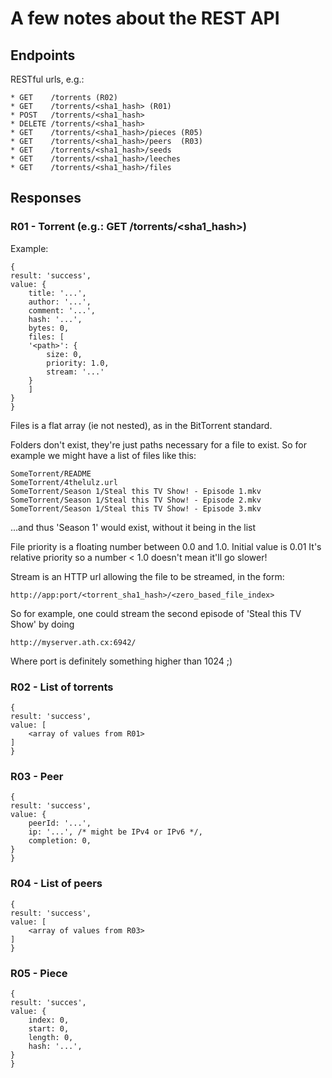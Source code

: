 # A few notes about the REST API

## Endpoints

RESTful urls, e.g.:

    * GET    /torrents (R02)
    * GET    /torrents/<sha1_hash> (R01)
    * POST   /torrents/<sha1_hash>
    * DELETE /torrents/<sha1_hash>
    * GET    /torrents/<sha1_hash>/pieces (R05)
    * GET    /torrents/<sha1_hash>/peers  (R03)
    * GET    /torrents/<sha1_hash>/seeds
    * GET    /torrents/<sha1_hash>/leeches
    * GET    /torrents/<sha1_hash>/files

## Responses

### R01 - Torrent (e.g.: GET /torrents/<sha1_hash>)

Example:

    {
	result: 'success',
	value: {
	    title: '...',
	    author: '...',
	    comment: '...',
	    hash: '...',
	    bytes: 0,
	    files: [
		'<path>': {
		    size: 0,
		    priority: 1.0,
		    stream: '...'
		}
	    ]
	}
    }

Files is a flat array (ie not nested), as in the BitTorrent standard.

Folders don't exist, they're just paths necessary for a file to exist. So
for example we might have a list of files like this:

    SomeTorrent/README
    SomeTorrent/4thelulz.url
    SomeTorrent/Season 1/Steal this TV Show! - Episode 1.mkv
    SomeTorrent/Season 1/Steal this TV Show! - Episode 2.mkv
    SomeTorrent/Season 1/Steal this TV Show! - Episode 3.mkv

...and thus 'Season 1' would exist, without it being in the list

File priority is a floating number between 0.0 and 1.0. Initial value is 0.01
It's relative priority so a number < 1.0 doesn't mean it'll go slower!

Stream is an HTTP url allowing the file to be streamed, in the form:

    http://app:port/<torrent_sha1_hash>/<zero_based_file_index>

So for example, one could stream the second episode of 'Steal this TV Show' by doing

    http://myserver.ath.cx:6942/

Where port is definitely something higher than 1024 ;)

### R02 - List of torrents

    {
	result: 'success',
	value: [
	    <array of values from R01>
	]
    }

### R03 - Peer

    {
	result: 'success',
	value: {
	    peerId: '...',
	    ip: '...', /* might be IPv4 or IPv6 */,
	    completion: 0,
	}
    }

### R04 - List of peers

    {
	result: 'success',
	value: [
	    <array of values from R03>
	]
    }

### R05 - Piece

    {
	result: 'succes',
	value: {
	    index: 0,
	    start: 0,
	    length: 0,
	    hash: '...',
	}
    }



